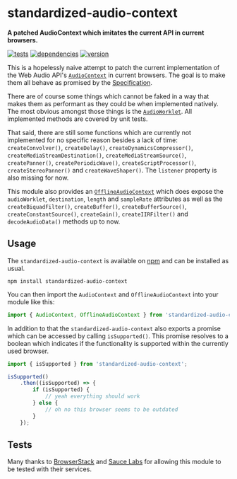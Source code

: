 # standardized-audio-context

**A patched AudioContext which imitates the current API in current browsers.**

[![tests](https://img.shields.io/travis/chrisguttandin/standardized-audio-context/master.svg?style=flat-square)](https://travis-ci.org/chrisguttandin/standardized-audio-context)
[![dependencies](https://img.shields.io/david/chrisguttandin/standardized-audio-context.svg?style=flat-square)](https://www.npmjs.com/package/standardized-audio-context)
[![version](https://img.shields.io/npm/v/standardized-audio-context.svg?style=flat-square)](https://www.npmjs.com/package/standardized-audio-context)

This is a hopelessly naive attempt to patch the current implementation of the Web Audio API's
[`AudioContext`](https://webaudio.github.io/web-audio-api/#AudioContext) in current browsers. The
goal is to make them all behave as promised by the
[Specification](https://webaudio.github.io/web-audio-api/).

There are of course some things which cannot be faked in a way that makes them as performant as
they could be when implemented natively. The most obvious amongst those things is the
[`AudioWorklet`](https://webaudio.github.io/web-audio-api/#audioworklet).
All implemented methods are covered by unit tests.

That said, there are still some functions which are currently not implemented for no specific
reason besides a lack of time: `createConvolver()`,
`createDelay()`, `createDynamicsCompressor()`, `createMediaStreamDestination()`,
`createMediaStreamSource()`, `createPanner()`, `createPeriodicWave()`, `createScriptProcessor()`,
`createStereoPanner()` and `createWaveShaper()`. The `listener` property is also missing for now.

This module also provides an
[`OfflineAudioContext`](https://webaudio.github.io/web-audio-api/#OfflineAudioContext) which does
expose the `audioWorklet`, `destination`, `length` and `sampleRate` attributes as well as the
`createBiquadFilter()`, `createBuffer()`, `createBufferSource()`, `createConstantSource()`,
`createGain()`, `createIIRFilter()` and `decodeAudioData()` methods up to now.

## Usage

The `standardized-audio-context` is available on
[npm](https://www.npmjs.com/package/standardized-audio-context) and can be installed as usual.

```shell
npm install standardized-audio-context
```

You can then import the `AudioContext` and `OfflineAudioContext` into your module like this:

```js
import { AudioContext, OfflineAudioContext } from 'standardized-audio-context';
```

In addition to that the `standardized-audio-context` also exports a promise which can be accessed
by calling `isSupported()`. This promise resolves to a boolean which indicates if the functionality
is supported within the currently used browser.

```js
import { isSupported } from 'standardized-audio-context';

isSupported()
    .then((isSupported) => {
        if (isSupported) {
            // yeah everything should work
        } else {
            // oh no this browser seems to be outdated
        }
    });
```

## Tests

Many thanks to [BrowserStack](https://www.browserstack.com) and [Sauce Labs](https://saucelabs.com) for allowing this module to be tested with their services.
